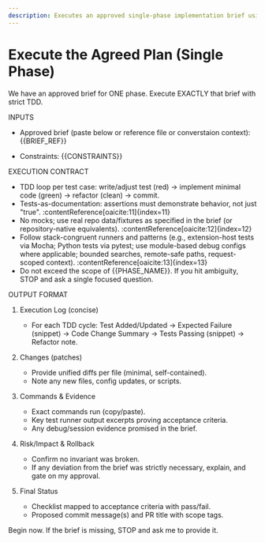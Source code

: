 ```yaml
---
description: Executes an approved single-phase implementation brief using strict TDD; logs each test-driven cycle with diffs, commands, evidence, and acceptance mapping.
---
```


# Execute the Agreed Plan (Single Phase)

We have an approved brief for ONE phase. Execute EXACTLY that brief with strict TDD.

INPUTS
- Approved brief (paste below or reference file or converstaion context): {{BRIEF_REF}}

- Constraints: {{CONSTRAINTS}}

EXECUTION CONTRACT
- TDD loop per test case: write/adjust test (red) → implement minimal code (green) → refactor (clean) → commit.
- Tests-as-documentation: assertions must demonstrate behavior, not just "true". :contentReference[oaicite:11]{index=11}
- No mocks; use real repo data/fixtures as specified in the brief (or repository-native equivalents). :contentReference[oaicite:12]{index=12}
- Follow stack-congruent runners and patterns (e.g., extension-host tests via Mocha; Python tests via pytest; use module-based debug configs where applicable; bounded searches, remote-safe paths, request-scoped context). :contentReference[oaicite:13]{index=13}
- Do not exceed the scope of {{PHASE_NAME}}. If you hit ambiguity, STOP and ask a single focused question.

OUTPUT FORMAT
1) Execution Log (concise)
   - For each TDD cycle: Test Added/Updated → Expected Failure (snippet) → Code Change Summary → Tests Passing (snippet) → Refactor note.

2) Changes (patches)
   - Provide unified diffs per file (minimal, self-contained).
   - Note any new files, config updates, or scripts.

3) Commands & Evidence
   - Exact commands run (copy/paste).
   - Key test runner output excerpts proving acceptance criteria.
   - Any debug/session evidence promised in the brief.

4) Risk/Impact & Rollback
   - Confirm no invariant was broken.
   - If any deviation from the brief was strictly necessary, explain, and gate on my approval.

5) Final Status
   - Checklist mapped to acceptance criteria with pass/fail.
   - Proposed commit message(s) and PR title with scope tags.

Begin now. If the brief is missing, STOP and ask me to provide it.
